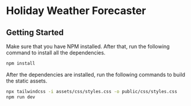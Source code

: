 # Holiday Weather Forecaster

## Getting Started

Make sure that you have NPM installed.
After that, run the following command to install all the dependencies.

```bash
npm install
```

After the dependencies are installed, run the following commands to build the static assets.

```bash
npx tailwindcss -i assets/css/styles.css -o public/css/styles.css
npm run dev
```
